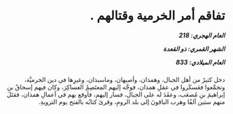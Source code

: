 <h1 dir="rtl">تفاقم أمر الخرمية وقتالهم .</h1>

<h5 dir="rtl">العام الهجري:  218

الشهر القمري: ذو القعدة

العام الميلادي: 833</h5>

<p dir="rtl">دخل كثيرٌ من أهل الجبال، وهمذان، وأصبهان، وماسبذان، وغيرِها في دين الخرميَّة، وتجمَّعوا فعَسكَروا في عمَلِ همذان، فوجَّه إليهم المعتَصِمُ العساكِرَ، وكان فيهم إسحاقُ بن إبراهيمَ بنِ مُصعَب، وعقَدَ له على الجبال، فسار إليهم، فأوقع بهم في أعمالِ همذان، فقتَلَ منهم ستين ألفًا وهرب الباقونَ إلى بلد الرومِ، وقرئ كتابُه بالفتح يوم الترويةِ.</p></br>
